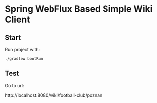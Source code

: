 # Spring WebFlux Based Simple Wiki Client

## Start
Run project with:
```shell script
./gradlew bootRun
```

## Test
Go to url:

http://localhost:8080/wiki/football-club/poznan
